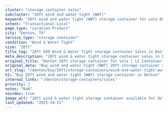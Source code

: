 ```yaml
---
cluster: "storage container sales"
subcluster: "20ft wind and water tight (WWT)"
keyword: "20ft wind and water tight (WWT) storage container for sale Denton, TX"
intent: "Transactional-Local"
page_type: "Location-Product"
city: "Denton, TX"
service_type: "storage container"
condition: "Wind & Water Tight"
size: "20ft"
title_tag: "20ft 689 Wind & Water Tight storage container Sales in Denton | LC Container"
meta_description: "20ft wind & water tight storage container sales in Denton. Fast delivery, competitive pricing. Serving storage containers area. Quote ID: WI4. Call (214) 524-4168 for your free quote today."
original_title: "Denton 20ft storage container for sale | LC Container"
original_meta: "Buy wind and water tight (WWT) 20ft storage container sale with local delivery in Denton, TX. LC Container — local Since 2003. Request a fast quote today."
url_slug: "/denton/buy/20ft/storage-containers/wind-and-water-tight-wwt"
h1: "Buy 20ft wind and water tight (WWT) storage container in Denton"
internal_links: "/denton/storage-containers/sales"
priority: 3
notes: "NaN"
noindex: true
image_alt: "20ft wind & water tight storage container available for delivery in Denton"
last_updated: "2025-10-21"
---
```


<!-- TODO: Add unique city/inventory copy, images, and internal links here. -->
